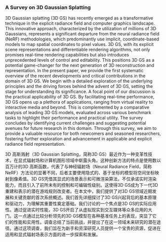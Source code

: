 ### A Survey on 3D Gaussian Splatting

3D Gaussian splatting (3D GS) has recently emerged as a transformative technique in the explicit radiance field and computer graphics landscape. This innovative approach, characterized by the utilization of millions of 3D Gaussians, represents a significant departure from the neural radiance field (NeRF) methodologies, which predominantly use implicit, coordinate-based models to map spatial coordinates to pixel values. 3D GS, with its explicit scene representations and differentiable rendering algorithms, not only promises real-time rendering capabilities but also introduces unprecedented levels of control and editability. This positions 3D GS as a potential game-changer for the next generation of 3D reconstruction and representation. In the present paper, we provide the first systematic overview of the recent developments and critical contributions in the domain of 3D GS. We begin with a detailed exploration of the underlying principles and the driving forces behind the advent of 3D GS, setting the stage for understanding its significance. A focal point of our discussion is the practical applicability of 3D GS. By facilitating real-time performance, 3D GS opens up a plethora of applications, ranging from virtual reality to interactive media and beyond. This is complemented by a comparative analysis of leading 3D GS models, evaluated across various benchmark tasks to highlight their performance and practical utility. The survey concludes by identifying current challenges and suggesting potential avenues for future research in this domain. Through this survey, we aim to provide a valuable resource for both newcomers and seasoned researchers, fostering further exploration and advancement in applicable and explicit radiance field representation.

3D 高斯溅射（3D Gaussian Splatting，简称3D GS）最近作为一种变革性技术，在显式辐射场和计算机图形领域中崭露头角。这种创新方法的特点是使用数以百万计的3D 高斯函数，代表了与神经辐射场（Neural Radiance Field，简称NeRF）方法论的显著不同，后者主要使用隐式的、基于坐标的模型将空间坐标映射到像素值。3D GS凭借其显式的场景表示和可微渲染算法，不仅承诺实时渲染能力，而且引入了前所未有的控制和可编辑性级别。这使得3D GS成为下一代3D重建和表示的潜在游戏规则改变者。在本文中，我们提供了对3D GS领域近期发展和关键贡献的首次系统概述。我们首先详细探讨了3D GS兴起背后的基本原理和驱动力，为理解其重要性奠定基础。我们讨论的一个焦点是3D GS的实际应用性。通过促进实时性能，3D GS开启了从虚拟现实到交互媒体等众多应用的大门。这一点通过比较分析领先的3D GS模型在各种基准任务上的表现，突显了它们的性能和实用性。调查总结了当前挑战，并提出了在这一领域未来研究的潜在途径。通过这项调查，我们旨在为新手和资深研究人员提供一个宝贵的资源，促进在适用和显式辐射场表示方面的进一步探索和发展。
